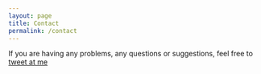 ```yaml
---
layout: page
title: Contact
permalink: /contact
---
```


If you are having any problems, any questions or suggestions, feel free to [tweet at me](https://twitter.com/intent/tweet?text=%40massyn)
